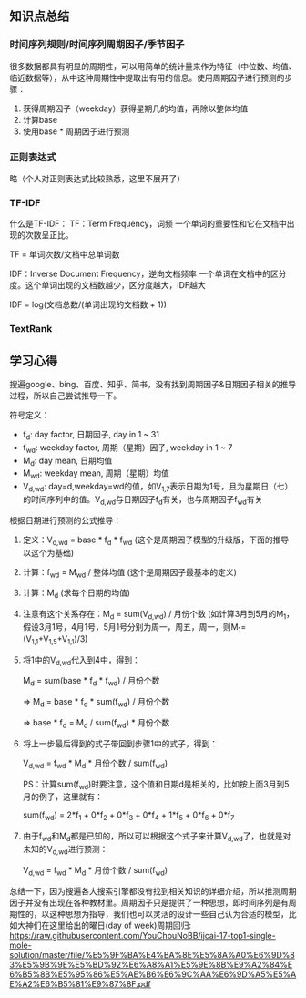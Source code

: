 
## 知识点总结

### 时间序列规则/时间序列周期因子/季节因子

很多数据都具有明显的周期性，可以用简单的统计量来作为特征（中位数、均值、临近数据等），从中这种周期性中提取出有用的信息。使用周期因子进行预测的步骤：

1. 获得周期因子（weekday）获得星期几的均值，再除以整体均值
2. 计算base
3. 使用base * 周期因子进行预测

### 正则表达式
略（个人对正则表达式比较熟悉，这里不展开了）

### TF-IDF

什么是TF-IDF：
TF：Term Frequency，词频
一个单词的重要性和它在文档中出现的次数呈正比。

TF = 单词次数/文档中总单词数

IDF：Inverse Document Frequency，逆向文档频率
一个单词在文档中的区分度。这个单词出现的文档数越少，区分度越大，IDF越大

IDF = log(文档总数/(单词出现的文档数 + 1))

### TextRank


## 学习心得

搜遍google、bing、百度、知乎、简书，没有找到周期因子&日期因子相关的推导过程，所以自己尝试推导一下。

符号定义：
* f<sub>d</sub>: day factor, 日期因子, day in 1 ~ 31
* f<sub>wd</sub>: weekday factor, 周期（星期）因子, weekday in 1 ~ 7
* M<sub>d</sub>: day mean, 日期均值
* M<sub>wd</sub>: weekday mean, 周期（星期）均值
* V<sub>d,wd</sub>: day=d,weekday=wd的值，如V<sub>1,7</sub>表示日期为1号，且为星期日（七）的时间序列中的值。V<sub>d,wd</sub>与日期因子f<sub>d</sub>有关，也与周期因子f<sub>wd</sub>有关

根据日期进行预测的公式推导：
1. 定义：V<sub>d,wd</sub> = base * f<sub>d</sub> * f<sub>wd</sub> (这个是周期因子模型的升级版，下面的推导以这个为基础)
2. 计算：f<sub>wd</sub> = M<sub>wd</sub> / 整体均值 (这个是周期因子最基本的定义)
3. 计算：M<sub>d</sub> (求每个日期的均值)
4. 注意有这个关系存在：M<sub>d</sub> = sum(V<sub>d,wd</sub>) / 月份个数 (如计算3月到5月的M<sub>1</sub>，假设3月1号，4月1号，5月1号分别为周一，周五，周一，则M<sub>1</sub>=(V<sub>1,1</sub>+V<sub>1,5</sub>+V<sub>1,1</sub>)/3)
5. 将1中的V<sub>d,wd</sub>代入到4中，得到：

    M<sub>d</sub> = sum(base * f<sub>d</sub> * f<sub>wd</sub>) / 月份个数

    => M<sub>d</sub> = base * f<sub>d</sub> * sum(f<sub>wd</sub>) / 月份个数

    => base * f<sub>d</sub> = M<sub>d</sub> / sum(f<sub>wd</sub>) * 月份个数
6. 将上一步最后得到的式子带回到步骤1中的式子，得到：

    V<sub>d,wd</sub> = f<sub>wd</sub> * M<sub>d</sub> * 月份个数 / sum(f<sub>wd</sub>)

    PS：计算sum(f<sub>wd</sub>)时要注意，这个值和日期d是相关的，比如按上面3月到5月的例子，这里就有：
    
    sum(f<sub>wd</sub>) = 2\*f<sub>1</sub> + 0\*f<sub>2</sub> + 0\*f<sub>3</sub> + 0\*f<sub>4</sub> + 1\*f<sub>5</sub> + 0\*f<sub>6</sub> + 0\*f<sub>7</sub>

7. 由于f<sub>wd</sub>和M<sub>d</sub>都是已知的，所以可以根据这个式子来计算V<sub>d,wd</sub>了，也就是对未知的V<sub>d,wd</sub>进行预测：

    V<sub>d,wd</sub> = f<sub>wd</sub> * M<sub>d</sub> * 月份个数 / sum(f<sub>wd</sub>)

总结一下，因为搜遍各大搜索引擎都没有找到相关知识的详细介绍，所以推测周期因子并没有出现在各种教材里。周期因子只是提供了一种思想，即时间序列是有周期性的，以这种思想为指导，我们也可以灵活的设计一些自己认为合适的模型，比如大神们在这里给出的曜日(day of week)周期回归: https://raw.githubusercontent.com/YouChouNoBB/ijcai-17-top1-single-mole-solution/master/file/%E5%9F%BA%E4%BA%8E%E5%8A%A0%E6%9D%83%E5%9B%9E%E5%BD%92%E6%A8%A1%E5%9E%8B%E9%A2%84%E6%B5%8B%E5%95%86%E5%AE%B6%E6%9C%AA%E6%9D%A5%E5%AE%A2%E6%B5%81%E9%87%8F.pdf

